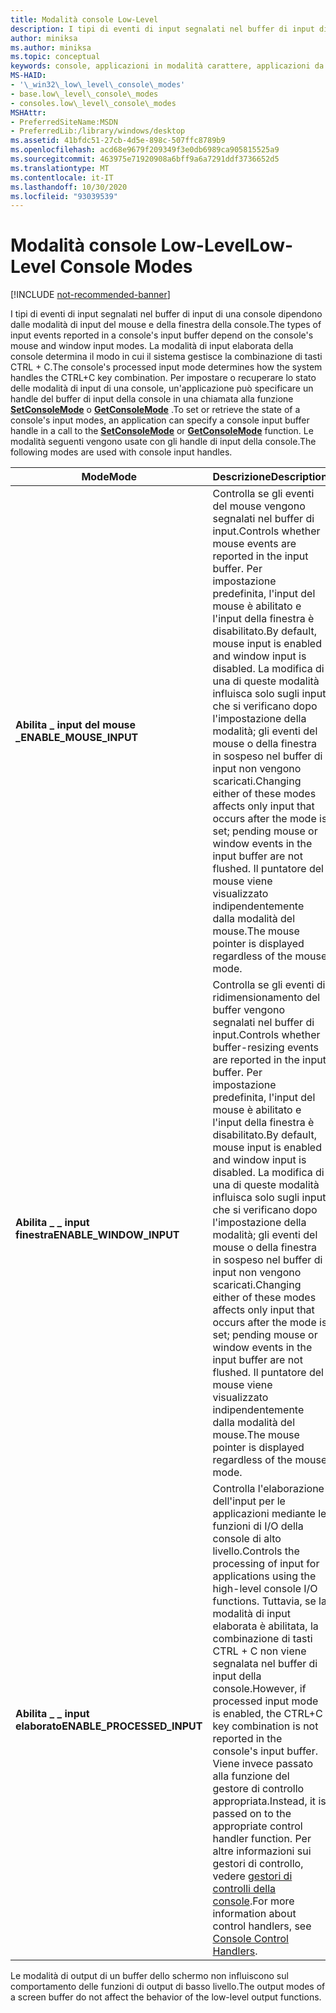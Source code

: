 ```yaml
---
title: Modalità console Low-Level
description: I tipi di eventi di input segnalati nel buffer di input di una console dipendono dalle modalità di input del mouse e della finestra della console.
author: miniksa
ms.author: miniksa
ms.topic: conceptual
keywords: console, applicazioni in modalità carattere, applicazioni da riga di comando, applicazioni di terminale, api della console
MS-HAID:
- '\_win32\_low\_level\_console\_modes'
- base.low\_level\_console\_modes
- consoles.low\_level\_console\_modes
MSHAttr:
- PreferredSiteName:MSDN
- PreferredLib:/library/windows/desktop
ms.assetid: 41bfdc51-27cb-4d5e-898c-507ffc8789b9
ms.openlocfilehash: acd68e9679f209349f3e0db6989ca905815525a9
ms.sourcegitcommit: 463975e71920908a6bff9a6a7291ddf3736652d5
ms.translationtype: MT
ms.contentlocale: it-IT
ms.lasthandoff: 10/30/2020
ms.locfileid: "93039539"
---
```

# <a name="low-level-console-modes"></a><span data-ttu-id="39b70-104">Modalità console Low-Level</span><span class="sxs-lookup"><span data-stu-id="39b70-104">Low-Level Console Modes</span></span>

[!INCLUDE [not-recommended-banner](./includes/not-recommended-banner.md)]

<span data-ttu-id="39b70-105">I tipi di eventi di input segnalati nel buffer di input di una console dipendono dalle modalità di input del mouse e della finestra della console.</span><span class="sxs-lookup"><span data-stu-id="39b70-105">The types of input events reported in a console's input buffer depend on the console's mouse and window input modes.</span></span> <span data-ttu-id="39b70-106">La modalità di input elaborata della console determina il modo in cui il sistema gestisce la combinazione di tasti CTRL + C.</span><span class="sxs-lookup"><span data-stu-id="39b70-106">The console's processed input mode determines how the system handles the CTRL+C key combination.</span></span> <span data-ttu-id="39b70-107">Per impostare o recuperare lo stato delle modalità di input di una console, un'applicazione può specificare un handle del buffer di input della console in una chiamata alla funzione [**SetConsoleMode**](setconsolemode.md) o [**GetConsoleMode**](getconsolemode.md) .</span><span class="sxs-lookup"><span data-stu-id="39b70-107">To set or retrieve the state of a console's input modes, an application can specify a console input buffer handle in a call to the [**SetConsoleMode**](setconsolemode.md) or [**GetConsoleMode**](getconsolemode.md) function.</span></span> <span data-ttu-id="39b70-108">Le modalità seguenti vengono usate con gli handle di input della console.</span><span class="sxs-lookup"><span data-stu-id="39b70-108">The following modes are used with console input handles.</span></span>

| <span data-ttu-id="39b70-109">Mode</span><span class="sxs-lookup"><span data-stu-id="39b70-109">Mode</span></span> | <span data-ttu-id="39b70-110">Descrizione</span><span class="sxs-lookup"><span data-stu-id="39b70-110">Description</span></span> |
|-|-|
| <span data-ttu-id="39b70-111">**Abilita \_ input del mouse \_**</span><span class="sxs-lookup"><span data-stu-id="39b70-111">**ENABLE\_MOUSE\_INPUT**</span></span>     | <span data-ttu-id="39b70-112">Controlla se gli eventi del mouse vengono segnalati nel buffer di input.</span><span class="sxs-lookup"><span data-stu-id="39b70-112">Controls whether mouse events are reported in the input buffer.</span></span> <span data-ttu-id="39b70-113">Per impostazione predefinita, l'input del mouse è abilitato e l'input della finestra è disabilitato.</span><span class="sxs-lookup"><span data-stu-id="39b70-113">By default, mouse input is enabled and window input is disabled.</span></span> <span data-ttu-id="39b70-114">La modifica di una di queste modalità influisca solo sugli input che si verificano dopo l'impostazione della modalità; gli eventi del mouse o della finestra in sospeso nel buffer di input non vengono scaricati.</span><span class="sxs-lookup"><span data-stu-id="39b70-114">Changing either of these modes affects only input that occurs after the mode is set; pending mouse or window events in the input buffer are not flushed.</span></span> <span data-ttu-id="39b70-115">Il puntatore del mouse viene visualizzato indipendentemente dalla modalità del mouse.</span><span class="sxs-lookup"><span data-stu-id="39b70-115">The mouse pointer is displayed regardless of the mouse mode.</span></span>                                                |
| <span data-ttu-id="39b70-116">**Abilita \_ \_ input finestra**</span><span class="sxs-lookup"><span data-stu-id="39b70-116">**ENABLE\_WINDOW\_INPUT**</span></span>    | <span data-ttu-id="39b70-117">Controlla se gli eventi di ridimensionamento del buffer vengono segnalati nel buffer di input.</span><span class="sxs-lookup"><span data-stu-id="39b70-117">Controls whether buffer-resizing events are reported in the input buffer.</span></span> <span data-ttu-id="39b70-118">Per impostazione predefinita, l'input del mouse è abilitato e l'input della finestra è disabilitato.</span><span class="sxs-lookup"><span data-stu-id="39b70-118">By default, mouse input is enabled and window input is disabled.</span></span> <span data-ttu-id="39b70-119">La modifica di una di queste modalità influisca solo sugli input che si verificano dopo l'impostazione della modalità; gli eventi del mouse o della finestra in sospeso nel buffer di input non vengono scaricati.</span><span class="sxs-lookup"><span data-stu-id="39b70-119">Changing either of these modes affects only input that occurs after the mode is set; pending mouse or window events in the input buffer are not flushed.</span></span> <span data-ttu-id="39b70-120">Il puntatore del mouse viene visualizzato indipendentemente dalla modalità del mouse.</span><span class="sxs-lookup"><span data-stu-id="39b70-120">The mouse pointer is displayed regardless of the mouse mode.</span></span>                                      |
| <span data-ttu-id="39b70-121">**Abilita \_ \_ input elaborato**</span><span class="sxs-lookup"><span data-stu-id="39b70-121">**ENABLE\_PROCESSED\_INPUT**</span></span> | <span data-ttu-id="39b70-122">Controlla l'elaborazione dell'input per le applicazioni mediante le funzioni di I/O della console di alto livello.</span><span class="sxs-lookup"><span data-stu-id="39b70-122">Controls the processing of input for applications using the high-level console I/O functions.</span></span> <span data-ttu-id="39b70-123">Tuttavia, se la modalità di input elaborata è abilitata, la combinazione di tasti CTRL + C non viene segnalata nel buffer di input della console.</span><span class="sxs-lookup"><span data-stu-id="39b70-123">However, if processed input mode is enabled, the CTRL+C key combination is not reported in the console's input buffer.</span></span> <span data-ttu-id="39b70-124">Viene invece passato alla funzione del gestore di controllo appropriata.</span><span class="sxs-lookup"><span data-stu-id="39b70-124">Instead, it is passed on to the appropriate control handler function.</span></span> <span data-ttu-id="39b70-125">Per altre informazioni sui gestori di controllo, vedere [gestori di controlli della console](console-control-handlers.md).</span><span class="sxs-lookup"><span data-stu-id="39b70-125">For more information about control handlers, see [Console Control Handlers](console-control-handlers.md).</span></span> |

<span data-ttu-id="39b70-126">Le modalità di output di un buffer dello schermo non influiscono sul comportamento delle funzioni di output di basso livello.</span><span class="sxs-lookup"><span data-stu-id="39b70-126">The output modes of a screen buffer do not affect the behavior of the low-level output functions.</span></span>

